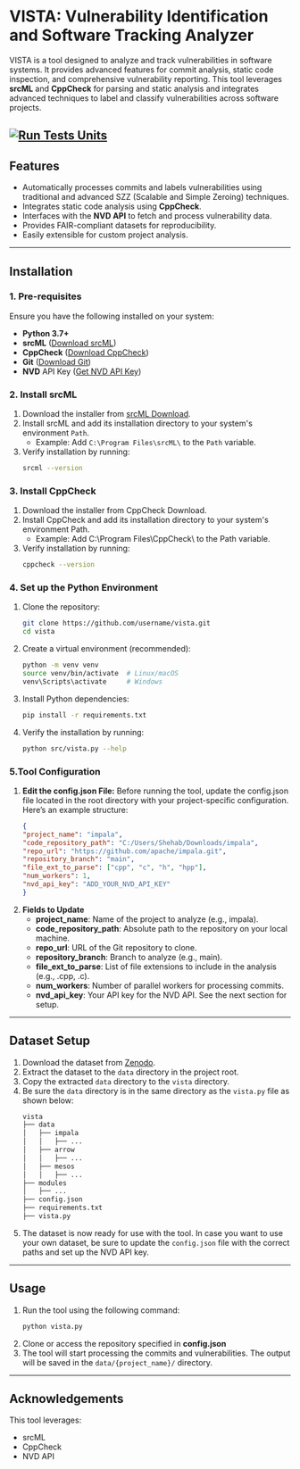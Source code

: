 # **VISTA: Vulnerability Identification and Software Tracking Analyzer**

VISTA is a tool designed to analyze and track vulnerabilities in software systems. It provides advanced features for commit analysis, static code inspection, and comprehensive vulnerability reporting. This tool leverages **srcML** and **CppCheck** for parsing and static analysis and integrates advanced techniques to label and classify vulnerabilities across software projects.

[![Run Tests Units](https://github.com/M12Shehab/VISTA-Producation/actions/workflows/run_tests.yml/badge.svg)](https://github.com/M12Shehab/VISTA-Producation/actions/workflows/run_tests.yml)
---

## **Features**
- Automatically processes commits and labels vulnerabilities using traditional and advanced SZZ (Scalable and Simple Zeroing) techniques.
- Integrates static code analysis using **CppCheck**.
- Interfaces with the **NVD API** to fetch and process vulnerability data.
- Provides FAIR-compliant datasets for reproducibility.
- Easily extensible for custom project analysis.

---

## **Installation**

### **1. Pre-requisites**
Ensure you have the following installed on your system:
- **Python 3.7+**
- **srcML** ([Download srcML](https://www.srcml.org/#download))
- **CppCheck** ([Download CppCheck](https://cppcheck.sourceforge.io/))
- **Git** ([Download Git](https://git-scm.com/))
- **NVD** API Key ([Get NVD API Key](https://nvd.nist.gov/developers/request-an-api-key))

### **2. Install srcML**
1. Download the installer from [srcML Download](https://www.srcml.org/#download).
2. Install srcML and add its installation directory to your system's environment `Path`.
    - Example: Add `C:\Program Files\srcML\` to the `Path` variable.
3. Verify installation by running:
   ```bash
   srcml --version
    ```

### **3. Install CppCheck**
1. Download the installer from CppCheck Download.
2. Install CppCheck and add its installation directory to your system's environment Path.
   - Example: Add C:\Program Files\CppCheck\ to the Path variable.
3. Verify installation by running:
   ```bash
   cppcheck --version
   ```

### **4. Set up the Python Environment**
1. Clone the repository:
    ```bash
    git clone https://github.com/username/vista.git
    cd vista
   ```
2. Create a virtual environment (recommended):
   ```bash
   python -m venv venv
   source venv/bin/activate  # Linux/macOS
   venv\Scripts\activate     # Windows
   ```
3. Install Python dependencies:
   ```bash
   pip install -r requirements.txt
   ```
4. Verify the installation by running:
   ```bash
   python src/vista.py --help
   ```
### **5.Tool Configuration**
1. **Edit the config.json File:**
   Before running the tool, update the config.json file located in the root directory with your project-specific configuration. Here’s an example structure:
    ```json
    {
   "project_name": "impala",
   "code_repository_path": "C:/Users/Shehab/Downloads/impala",
   "repo_url": "https://github.com/apache/impala.git",
   "repository_branch": "main",
   "file_ext_to_parse": ["cpp", "c", "h", "hpp"],
   "num_workers": 1,
   "nvd_api_key": "ADD_YOUR_NVD_API_KEY"
   }
    ```
2. **Fields to Update**
   - **project_name**: Name of the project to analyze (e.g., impala).
   - **code_repository_path**: Absolute path to the repository on your local machine.
   - **repo_url**: URL of the Git repository to clone.
   - **repository_branch**: Branch to analyze (e.g., main).
   - **file_ext_to_parse**: List of file extensions to include in the analysis (e.g., .cpp, .c).
   - **num_workers**: Number of parallel workers for processing commits.
   - **nvd_api_key**: Your API key for the NVD API. See the next section for setup.

---
## **Dataset Setup**
1. Download the dataset from [Zenodo](https://zenodo.org/records/14210160).
2. Extract the dataset to the `data` directory in the project root.
3. Copy the extracted `data` directory to the `vista` directory. 
4. Be sure the `data` directory is in the same directory as the `vista.py` file as shown below:
    ```bash
    vista
    ├── data
    │   ├── impala
    │   │   ├── ...
    │   ├── arrow
    │   │   ├── ...
    │   ├── mesos
    │   │   ├── ...
    ├── modules
    │   ├── ...
    ├── config.json
    ├── requirements.txt
    ├── vista.py
    ```
5. The dataset is now ready for use with the tool. In case you want to use your own dataset, be sure to update the `config.json` file with the correct paths and set up the NVD API key.

---
## **Usage**
1. Run the tool using the following command:
    ```bash
    python vista.py
    ```
2. Clone or access the repository specified in **config.json**
3. The tool will start processing the commits and vulnerabilities. The output will be saved in the `data/{project_name}/` directory.

---
## **Acknowledgements**
This tool leverages:
- srcML
- CppCheck
- NVD API



